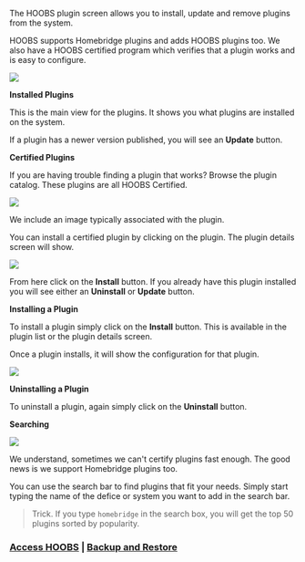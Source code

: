 The HOOBS plugin screen allows you to install, update and remove plugins from the system.

HOOBS supports Homebridge plugins and adds HOOBS plugins too. We also have a HOOBS certified program which verifies that a plugin works and is easy to configure.

![](https://raw.githubusercontent.com/hoobs-org/HOOBS/master/docs/plugins/installed.png)

**Installed Plugins**

This is the main view for the plugins. It shows you what plugins are installed on the system.

If a plugin has a newer version published, you will see an **Update** button.

**Certified Plugins**

If you are having trouble finding a plugin that works? Browse the plugin catalog. These plugins are all HOOBS Certified.

![](https://raw.githubusercontent.com/hoobs-org/HOOBS/master/docs/plugins/certified.png)

We include an image typically associated with the plugin.

You can install a certified plugin by clicking on the plugin. The plugin details screen will show.

![](https://raw.githubusercontent.com/hoobs-org/HOOBS/master/docs/plugins/details.png)

From here click on the **Install** button. If you already have this plugin installed you will see either an **Uninstall** or **Update** button.

**Installing a Plugin**

To install a plugin simply click on the **Install** button. This is available in the plugin list or the plugin details screen.

Once a plugin installs, it will show the configuration for that plugin.

![](https://raw.githubusercontent.com/hoobs-org/HOOBS/master/docs/config/defined-accessory.png)

**Uninstalling a Plugin**

To uninstall a plugin, again simply click on the **Uninstall** button.

**Searching**

![](https://raw.githubusercontent.com/hoobs-org/HOOBS/master/docs/plugins/search.png)

We understand, sometimes we can't certify plugins fast enough. The good news is we support Homebridge plugins too.

You can use the search bar to find plugins that fit your needs. Simply start typing the name of the defice or system you want to add in the search bar.

> Trick. If you type `homebridge` in the search box, you will get the top 50 plugins sorted by popularity.


### [**Access HOOBS**](5e875d530ab68b0344e872ce) | [**Backup and Restore**](5e875e550ab68b0344e872d7)
